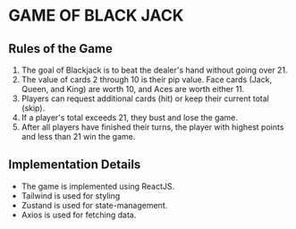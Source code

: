 # GAME OF BLACK JACK

## Rules of the Game

1. The goal of Blackjack is to beat the dealer's hand without going over 21.
2. The value of cards 2 through 10 is their pip value. Face cards (Jack, Queen, and King) are worth 10, and Aces are worth either 11.
3. Players can request additional cards (hit) or keep their current total (skip).
4. If a player's total exceeds 21, they bust and lose the game.
5. After all players have finished their turns, the player with highest points and less than 21 win the game.

## Implementation Details

- The game is implemented using ReactJS.
- Tailwind is used for styling
- Zustand is used for state-management.
- Axios is used for fetching data.
